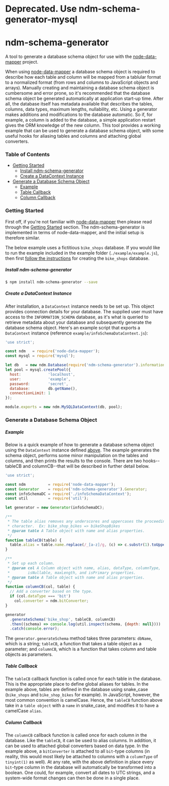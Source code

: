 # Deprecated.  Use ndm-schema-generator-mysql

# ndm-schema-generator

A tool to generate a database schema object for use with the [node-data-mapper](https://github.com/benbotto/node-data-mapper) project.

When using [node-data-mapper](https://github.com/benbotto/node-data-mapper) a database schema object is required to describe how each table and column will be mapped from a tablular format to a normalized format (from rows and columns to JavaScript objects and arrays).  Manually creating and maintaining a database schema object is cumbersome and error prone, so it's recommended that the database schema object be generated automatically at application start-up time.  After all, the database itself has metadata available that describes the tables, columns, data types, maximum lengths, nullability, etc.  Using a generator makes additions and modifications to the database automatic.  So if, for example, a column is added to the database, a simple application restart gives the ORM knowledge of the new column.  This tool provides a working example that can be used to generate a database schema object, with some useful hooks for aliasing tables and columns and attaching global converters.

### Table of Contents

- [Getting Started](#getting-started)
    - [Install ndm-schema-generator](#install-ndm-schema-generator)
    - [Create a DataContext Instance](#create-a-datacontext-instance)
- [Generate a Database Schema Object](#generate-a-database-schema-object)
    - [Example](#example)
    - [Table Callback](#table-callback)
    - [Column Callback](#column-callback)

### Getting Started

First off, if you're not familiar with [node-data-mapper](https://github.com/benbotto/node-data-mapper) then please read through the [Getting Started](https://github.com/benbotto/node-data-mapper#getting-started) section.  The ndm-schema-generator is implemented in terms of node-data-mapper, and the initial setup is therefore similar.

The below example uses a fictitious ```bike_shops``` database.  If you would like to run the example included in the example folder (```./example/example.js```), then first [follow the instructions](https://github.com/benbotto/node-data-mapper#examples) for creating the ```bike_shops``` database.

##### Install ndm-schema-generator

```bash
$ npm install ndm-schema-generator --save
```

##### Create a DataContext Instance

After installation, a ```DataContext``` instance needs to be set up.  This object provides connection details for your database.  The supplied user must have access to the ```INFORMATION_SCHEMA``` database, as it's what is queried to retrieve metadata about your database and subsequently generate the database schema object.  Here's an example script that exports a ```DataContext``` instance (reference ```example/infoSchemaDataContext.js```):

```JavaScript
'use strict';

const ndm   = require('node-data-mapper');
const mysql = require('mysql');

let db   = new ndm.Database(require('ndm-schema-generator').information_schema);
let pool = mysql.createPool({
  host:            'localhost',
  user:            'example',
  password:        'secret',
  database:        db.getName(),
  connectionLimit: 1
});

module.exports = new ndm.MySQLDataContext(db, pool);
```

### Generate a Database Schema Object

##### Example

Below is a quick example of how to generate a database schema object using the ```DataContext``` instance defined [above](#create-a-datacontext-instance).  The example generates the schema object, performs some minor manipulation on the tables and columns, and then prints the results to the console.  There are two hooks--tableCB and columnCB--that will be described in further detail below.

```JavaScript
'use strict';

const ndm          = require('node-data-mapper');
const Generator    = require('ndm-schema-generator').Generator;
const infoSchemaDC = require('./infoSchemaDataContext');
const util         = require('util');

let generator = new Generator(infoSchemaDC);

/**
 * The table alias removes any underscores and uppercases the proceeding
 * character.  Ex: bike_shop_bikes => bikeShopBikes
 * @param table A Table object with name and alias properties.
 */
function tableCB(table) {
  table.alias = table.name.replace(/_[a-z]/g, (c) => c.substr(1).toUpperCase());
}

/**
 * Set up each column.
 * @param col A Column object with name, alias, dataType, columnType,
 *        isNullable, maxLength, and isPrimary properties.
 * @param table A Table object with name and alias properties.
 */
function columnCB(col, table) {
  // Add a converter based on the type.
  if (col.dataType === 'bit')
    col.converter = ndm.bitConverter;
}

generator
  .generateSchema('bike_shop', tableCB, columnCB)
  .then((schema) => console.log(util.inspect(schema, {depth: null})))
  .catch(console.error);
```

The ```generator.generateSchema``` method takes three parameters: ```dbName```, which is a string; ```tableCB```, a function that takes a table object as a parameter; and ```columnCB```, which is a function that takes column and table objects as parameters.

##### Table Callback

The ```tableCB``` callback function is called once for each table in the database.  This is the appropriate place to define global aliases for tables.  In the example above, tables are defined in the database using snake_case (```bike_shops``` and ```bike_shop_bikes``` for example).  In JavaScript, however, the most common convention is camelCase.  Hence, the ```tableCB``` function above take in a ```table object``` with a ```name``` in snake_case, and modifies it to have a camelCase ```alias```.

##### Column Callback

The ```columnCB``` callback function is called once for each column in the database.  Like the ```tableCB```, it can be used to alias columns.  In addition, it can be used to attached global converters based on data type.  In the example above, a ```bitConverter``` is attached to all ```bit```-type columns (in reality, this would most likely be attached to columns with a ```columnType``` of ```tinyint(1)``` as well).  At any rate, with the above definition in place every ```bit```-type column in the database will automatically be transformed into a boolean.  One could, for example, convert all dates to UTC strings, and a system-wide format changes can then be done in a single place.
